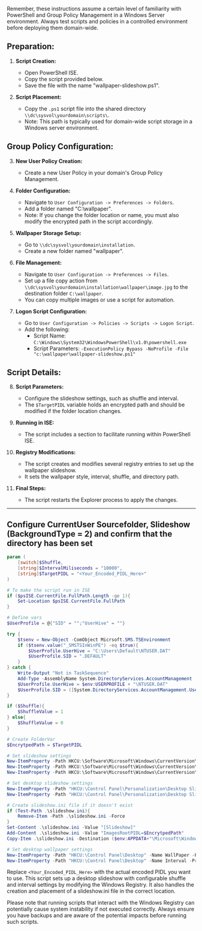 Remember, these instructions assume a certain level of familiarity with PowerShell and Group Policy Management in a Windows Server environment. Always test scripts and policies in a controlled environment before deploying them domain-wide.

## Preparation:
1. **Script Creation:**
   - Open PowerShell ISE.
   - Copy the script provided below.
   - Save the file with the name "wallpaper-slideshow.ps1".

2. **Script Placement:**
   - Copy the `.ps1` script file into the shared directory `\\dc\sysvol\yourdomain\scripts\`.
   - Note: This path is typically used for domain-wide script storage in a Windows server environment.

## Group Policy Configuration:
3. **New User Policy Creation:**
   - Create a new User Policy in your domain's Group Policy Management.

4. **Folder Configuration:**
   - Navigate to `User Configuration -> Preferences -> Folders`.
   - Add a folder named "C:\wallpaper".
   - Note: If you change the folder location or name, you must also modify the encrypted path in the script accordingly.

5. **Wallpaper Storage Setup:**
   - Go to `\\dc\sysvol\yourdomain\installation`.
   - Create a new folder named "wallpaper".

6. **File Management:**
   - Navigate to `User Configuration -> Preferences -> Files`.
   - Set up a file copy action from `\\dc\sysvol\yourdomain\installation\wallpaper\image.jpg` to the destination folder `C:\wallpaper`.
   - You can copy multiple images or use a script for automation.

7. **Logon Script Configuration:**
   - Go to `User Configuration -> Policies -> Scripts -> Logon Script`.
   - Add the following:
     - Script Name: `C:\Windows\System32\WindowsPowerShell\v1.0\powershell.exe`
     - Script Parameters: `-ExecutionPolicy Bypass -NoProfile -File "c:\wallpaper\wallpaper-slideshow.ps1"`

## Script Details:
8. **Script Parameters:**
   - Configure the slideshow settings, such as shuffle and interval.
   - The `$TargetPIDL` variable holds an encrypted path and should be modified if the folder location changes.

9. **Running in ISE:**
   - The script includes a section to facilitate running within PowerShell ISE.

10. **Registry Modifications:**
    - The script creates and modifies several registry entries to set up the wallpaper slideshow.
    - It sets the wallpaper style, interval, shuffle, and directory path.

11. **Final Steps:**
    - The script restarts the Explorer process to apply the changes.

---

## Configure CurrentUser Sourcefolder, Slideshow (BackgroundType = 2) and confirm that the directory has been set

```powershell
param (
    [switch]$Shuffle,
    [string]$IntervalMiliseconds = "10000",
    [string]$TargetPIDL = "<Your_Encoded_PIDL_Here>"
)

# To make the script run in ISE
if ($psISE.CurrentFile.FullPath.Length -ge 1){
    Set-Location $psISE.CurrentFile.FullPath
}

# Define vars
$UserProfile = @{"SID" = "";"UserHive" = ""}

try {
    $tsenv = New-Object -ComObject Micrsoft.SMS.TSEnvironment
    if ($tsenv.value("_SMSTSInWinPE") -eq $true){
        $UserProfile.UserHive = "C:\Users\Default\NTUSER.DAT"
        $UserProfile.SID = ".DEFAULT"
    }
} catch {
    Write-Output "Not in TaskSequence"
    Add-Type -AssemblyName System.DirectoryServices.AccountManagement
    $UserProfile.UserHive = $env:USERPROFILE + "\NTUSER.DAT"
    $UserProfile.SID = ([System.DirectoryServices.AccountManagement.UserPrincipal]::Current).Sid.value
}

if ($Shuffle){
    $ShuffleValue = 1
} else{
    $ShuffleValue = 0
}

# Create FolderVar
$EncrytpedPath = $TargetPIDL

# Set slideshow settings
New-ItemProperty -Path HKCU:\Software\Microsoft\Windows\CurrentVersion\Explorer\Wallpapers -Name SlideshowDirectoryPath1 -PropertyType ExpandString -Value $EncrytpedPath –Force | Out-Null
New-ItemProperty -Path HKCU:\Software\Microsoft\Windows\CurrentVersion\Explorer\Wallpapers -Name BackgroundType -PropertyType DWord -Value 2 –Force | Out-Null
New-ItemProperty -Path HKCU:\Software\Microsoft\Windows\CurrentVersion\Explorer\Wallpapers -Name SlideshowSourceDirectoriesSet -PropertyType DWord -Value 1 –Force | Out-Null

# Set desktop slideshow settings
New-ItemProperty -Path "HKCU:\Control Panel\Personalization\Desktop Slideshow" -Name Shuffle -PropertyType DWord -Value $ShuffleValue –Force | Out-Null
New-ItemProperty -Path "HKCU:\Control Panel\Personalization\Desktop Slideshow" -Name Interval -PropertyType DWord -Value $IntervalMiliseconds –Force | Out-Null

# Create slideshow.ini file if it doesn't exist
if (Test-Path .\slideshow.ini){
    Remove-Item -Path .\slideshow.ini -Force
}
Set-Content .\slideshow.ini -Value "[Slideshow]"
Add-Content .\slideshow.ini -Value "ImagesRootPIDL=$EncrytpedPath"
Copy-Item .\slideshow.ini -Destination ($env:APPDATA+"\Microsoft\Windows\Themes") -Force

# Set desktop wallpaper settings
New-ItemProperty -Path "HKCU:\Control Panel\Desktop" -Name WallPaper -PropertyType String -Value "%APPDATA%\Microsoft\Windows\Themes\TranscodedWallpaper" –Force | Out-Null
New-ItemProperty -Path "HKCU:\Control Panel\Desktop" -Name Interval -PropertyType DWord -Value "0xffffffff" –Force | Out-Null
```

Replace `<Your_Encoded_PIDL_Here>` with the actual encoded PIDL you want to use. This script sets up a desktop slideshow with configurable shuffle and interval settings by modifying the Windows Registry. It also handles the creation and placement of a slideshow.ini file in the correct location.

Please note that running scripts that interact with the Windows Registry can potentially cause system instability if not executed correctly. Always ensure you have backups and are aware of the potential impacts before running such scripts.
